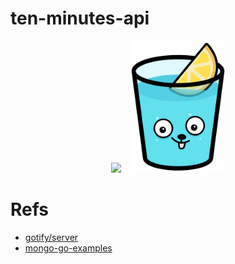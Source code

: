 # ten-minutes-api

<p align="center">
<img src="https://github.com/mongodb/mongo-go-driver/raw/master/etc/assets/mongo-gopher.png" width="150">
&nbsp;&nbsp;
<img src="https://raw.githubusercontent.com/gin-gonic/logo/master/color.png" width="150">
</p>

# Refs

* [gotify/server](https://github.com/gotify/server)
* [mongo-go-examples](https://github.com/simagix/mongo-go-examples)